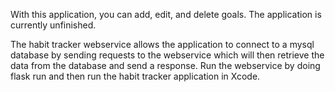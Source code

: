 With this application, you can add, edit, and delete goals. The application is currently unfinished. 

The habit tracker webservice allows the application to connect to a mysql database by sending requests to the webservice which will then retrieve the data from the database and send a response. 
Run the webservice by doing flask run and then run the habit tracker application in Xcode. 
